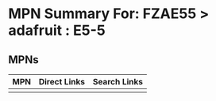 



# MPN Summary For: FZAE55 > adafruit : E5-5

## MPNs
  

|MPN|Direct Links|Search Links|
| :--- | :--- | :--- |
||||
